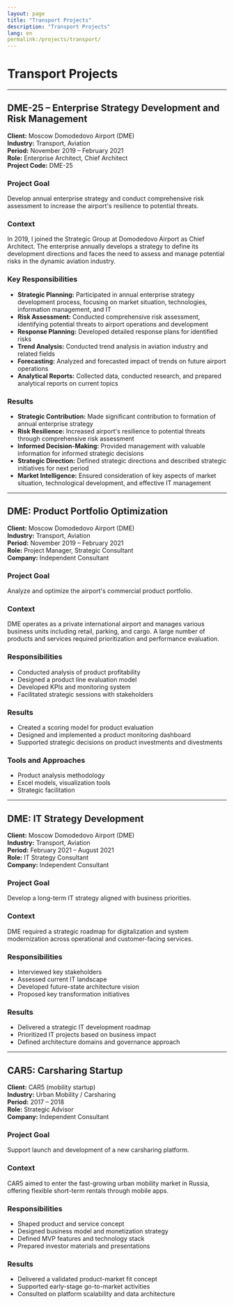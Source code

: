 ```yaml
---
layout: page
title: "Transport Projects"
description: "Transport Projects"
lang: en
permalink:/projects/transport/
---
```


# Transport Projects

---

## DME-25 – Enterprise Strategy Development and Risk Management

**Client:** Moscow Domodedovo Airport (DME)  
**Industry:** Transport, Aviation  
**Period:** November 2019 – February 2021  
**Role:** Enterprise Architect, Chief Architect  
**Project Code:** DME-25

### Project Goal  
Develop annual enterprise strategy and conduct comprehensive risk assessment to increase the airport's resilience to potential threats.

### Context  
In 2019, I joined the Strategic Group at Domodedovo Airport as Chief Architect. The enterprise annually develops a strategy to define its development directions and faces the need to assess and manage potential risks in the dynamic aviation industry.

### Key Responsibilities  
- **Strategic Planning:** Participated in annual enterprise strategy development process, focusing on market situation, technologies, information management, and IT
- **Risk Assessment:** Conducted comprehensive risk assessment, identifying potential threats to airport operations and development
- **Response Planning:** Developed detailed response plans for identified risks
- **Trend Analysis:** Conducted trend analysis in aviation industry and related fields
- **Forecasting:** Analyzed and forecasted impact of trends on future airport operations
- **Analytical Reports:** Collected data, conducted research, and prepared analytical reports on current topics

### Results  
- **Strategic Contribution:** Made significant contribution to formation of annual enterprise strategy
- **Risk Resilience:** Increased airport's resilience to potential threats through comprehensive risk assessment
- **Informed Decision-Making:** Provided management with valuable information for informed strategic decisions
- **Strategic Direction:** Defined strategic directions and described strategic initiatives for next period
- **Market Intelligence:** Ensured consideration of key aspects of market situation, technological development, and effective IT management

---

## DME: Product Portfolio Optimization

**Client:** Moscow Domodedovo Airport (DME)  
**Industry:** Transport, Aviation  
**Period:** November 2019 – February 2021  
**Role:** Project Manager, Strategic Consultant  
**Company:** Independent Consultant

### Project Goal  
Analyze and optimize the airport's commercial product portfolio.

### Context  
DME operates as a private international airport and manages various business units including retail, parking, and cargo. A large number of products and services required prioritization and performance evaluation.

### Responsibilities  
- Conducted analysis of product profitability  
- Designed a product line evaluation model  
- Developed KPIs and monitoring system  
- Facilitated strategic sessions with stakeholders  

### Results  
- Created a scoring model for product evaluation  
- Designed and implemented a product monitoring dashboard  
- Supported strategic decisions on product investments and divestments  

### Tools and Approaches  
- Product analysis methodology  
- Excel models, visualization tools  
- Strategic facilitation  

---

## DME: IT Strategy Development

**Client:** Moscow Domodedovo Airport (DME)  
**Industry:** Transport, Aviation  
**Period:** February 2021 – August 2021  
**Role:** IT Strategy Consultant  
**Company:** Independent Consultant

### Project Goal  
Develop a long-term IT strategy aligned with business priorities.

### Context  
DME required a strategic roadmap for digitalization and system modernization across operational and customer-facing services.

### Responsibilities  
- Interviewed key stakeholders  
- Assessed current IT landscape  
- Developed future-state architecture vision  
- Proposed key transformation initiatives  

### Results  
- Delivered a strategic IT development roadmap  
- Prioritized IT projects based on business impact  
- Defined architecture domains and governance approach  

---

## CAR5: Carsharing Startup

**Client:** CAR5 (mobility startup)  
**Industry:** Urban Mobility / Carsharing  
**Period:** 2017 – 2018  
**Role:** Strategic Advisor  
**Company:** Independent Consultant

### Project Goal  
Support launch and development of a new carsharing platform.

### Context  
CAR5 aimed to enter the fast-growing urban mobility market in Russia, offering flexible short-term rentals through mobile apps.

### Responsibilities  
- Shaped product and service concept  
- Designed business model and monetization strategy  
- Defined MVP features and technology stack  
- Prepared investor materials and presentations  

### Results  
- Delivered a validated product-market fit concept  
- Supported early-stage go-to-market activities  
- Consulted on platform scalability and data architecture  
